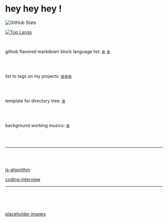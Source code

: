 # hey hey hey !


<!-- ############################################################################################### -->
<!-- STATS -->

<!-- https://github.com/rishisuresh7/github-readme-stats -->

<!-- ![GitHub Stats](https://github-readme-stats.vercel.app/api?username=chrisdevsandapps&theme=radical) -->

<!-- ![GitHub Stats](https://github-readme-stats.vercel.app/api?username=chrisdevsandapps&theme=dark) -->

![GitHub Stats](https://github-readme-stats.vercel.app/api?username=chrisdevsandapps&theme=merko&count_private=true&show_icons=true)

<!-- ![GitHub Stats](https://github-readme-stats.vercel.app/api?username=chrisdevsandapps&theme=gruvbox) -->




<!-- ![GitHub Stats](https://github-readme-stats.vercel.app/api?username=chrisdevsandapps&theme=tokyonight) -->

<!-- ![GitHub Stats](https://github-readme-stats.vercel.app/api?username=chrisdevsandapps&theme=onedark) -->

<!-- ![GitHub Stats](https://github-readme-stats.vercel.app/api?username=chrisdevsandapps&theme=cobalt) -->

<!-- ![GitHub Stats](https://github-readme-stats.vercel.app/api?username=chrisdevsandapps&theme=synthwave) -->

<!-- ![GitHub Stats](https://github-readme-stats.vercel.app/api?username=chrisdevsandapps&theme=highcontrast) -->

<!-- ![GitHub Stats](https://github-readme-stats.vercel.app/api?username=chrisdevsandapps&theme=dracula) -->





[![Top Langs](https://github-readme-stats.vercel.app/api/top-langs/?username=chrisdevsandapps&langs_count=10)](https://github.com/anuraghazra/github-readme-stats)


<!-- ############################################################################################### -->




<br>

github flavored markdown block language list: [&#8859;](https://www.rubycoloredglasses.com/2013/04/languages-supported-by-github-flavored-markdown/) [&#8859;](https://github.com/github/linguist/blob/master/lib/linguist/languages.yml)



<br> <br>



list to tags on my projects: [&#8859;&#8859;&#8859;](https://github.com/chrisdevsandapps/my-github-repository-tags)



<br> <br>




template for directory tree: [&#8859;](https://gist.github.com/chrisdevsandapps/5be9b39d51c6afc6005ee1985d13262b)



<br> <br>



background working musics: [&#8859;](https://gist.github.com/chrisdevsandapps/e75238da6604c466ce5f6a6f42eb387f)




<br> <br>

---


<br> <br>


[js-algorithm](https://github.com/TheAlgorithms/Javascript)



[coding-interview](https://github.com/jwasham/coding-interview-university)




---


<br> <br> <br>



[placeholder images](https://gist.github.com/chrisdevsandapps/e0482515c90d7b1bb1bc0d790bd3323f)




